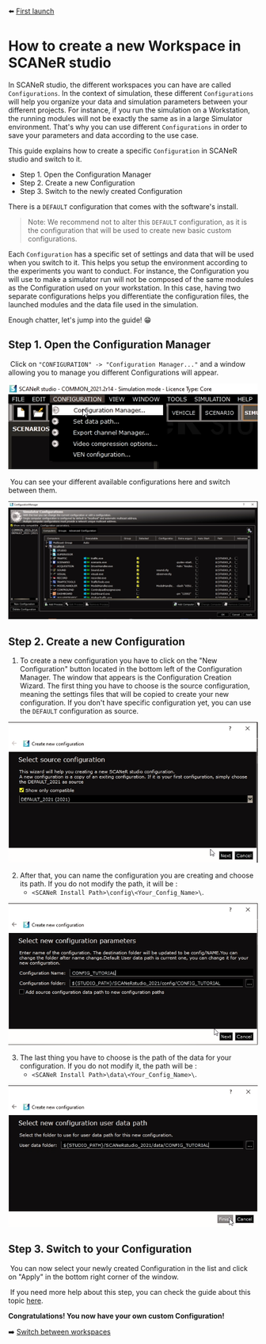 :arrow_left: [First launch](../HT_FirstLaunch/HT_FirstLaunch.md)

# How to create a new Workspace in SCANeR studio

In SCANeR studio, the different workspaces you can have are called `Configurations`.  In the context of simulation, these different `Configurations` will help you organize your data and simulation parameters between your different projects. For instance, if you run the simulation on a Workstation, the running modules will not be exactly the same as in a large Simulator environment. That's why you can use different `Configurations` in order to save your parameters and data according to the use case.

This guide explains how to create a specific `Configuration` in SCANeR studio and switch to it.

- Step 1. Open the Configuration Manager
- Step 2. Create a new Configuration
- Step 3. Switch to the newly created Configuration

There is a `DEFAULT` configuration that comes with the software's install.

> Note: We recommend not to alter this `DEFAULT` configuration, as it is the configuration that will be used to create new basic custom configurations.

Each `Configuration` has a specific set of settings and data that will be used when you switch to it. This helps you setup the environment according to the experiments you want to conduct. For instance, the Configuration you will use to make a simulator run will not be composed of the same modules as the Configuration used on your workstation. In this case, having two separate configurations helps you differentiate the configuration files, the launched modules and the data file used in the simulation.

Enough chatter, let's jump into the guide! 😁

## Step 1. Open the Configuration Manager

​	Click on `"CONFIGURATION" -> "Configuration Manager..."` and a window allowing you to manage you different Configurations will appear.

![Configuration Manager Access](./assets/configurationManagerAccess.png)

​	You can see your different available configurations here and switch between them.

![Configuration Manager](./assets/configurationManager.png)

## Step 2. Create a new Configuration

1.  To create a new configuration you have to click on the "New Configuration" button located in the bottom left of  the Configuration Manager. The window that appears is the Configuration Creation Wizard. The first thing you have to choose is the source configuration, meaning the settings files that will be copied to create your new configuration. If you don't have specific configuration yet, you can use the `DEFAULT` configuration as source.

![Configuration Creation Wizard 1](./assets/configCreationWizard-1.png)

2.  After that, you can name the configuration you are creating and choose its path. If you do not modify the path, it will be : 
    - `<SCANeR Install Path>\config\<Your_Config_Name>\`.

![Configuration Creation Wizard 2](./assets/configCreationWizard-2.png)

3.  The last thing you have to choose is the path of the data for your configuration. If you do not modify it, the path will be :
    - `<SCANeR Install Path>\data\<Your_Config_Name>\`.

![Configuration Creation Wizard 3](./assets/configCreationWizard-3.png)

## Step 3. Switch to your Configuration

​	You can now select your newly created Configuration in the list and click on "Apply" in the bottom right corner of the window.

​	If you need more help about this step, you can check the guide about this topic [here](../HT_Change_work_environment/HT_Change_work_environment.md).

**Congratulations! You now have your own custom Configuration!**

:arrow_right: [Switch between workspaces](../HT_Change_work_environment/HT_Change_work_environment.md)
